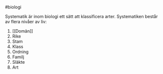 #biologi 

Systematik är inom biologi ett sätt att klassificera arter. Systematiken består av flera nivåer av liv:
1. [[Domän]]
2. Rike
3. Stam
4. Klass
5. Ordning
6. Familj
7. Släkte
8. Art
